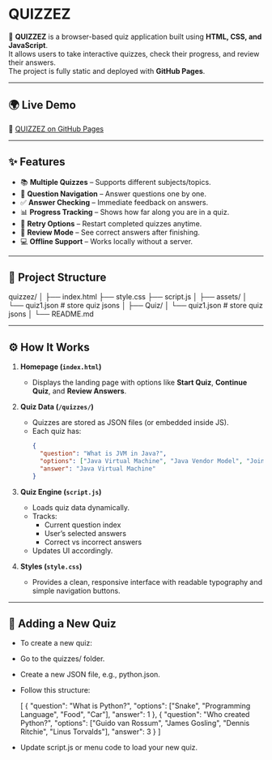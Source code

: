 # QUIZZEZ

🎯 **QUIZZEZ** is a browser-based quiz application built using **HTML, CSS, and JavaScript**.  
It allows users to take interactive quizzes, check their progress, and review their answers.  
The project is fully static and deployed with **GitHub Pages**.

---

## 🌍 Live Demo

🔗 [QUIZZEZ on GitHub Pages](https://mvelo-081.github.io/quizzez/)

---

## ✨ Features

- 📚 **Multiple Quizzes** – Supports different subjects/topics.
- 🧠 **Question Navigation** – Answer questions one by one.
- ✅ **Answer Checking** – Immediate feedback on answers.
- 📊 **Progress Tracking** – Shows how far along you are in a quiz.
- 🔄 **Retry Options** – Restart completed quizzes anytime.
- 📝 **Review Mode** – See correct answers after finishing.
- 💻 **Offline Support** – Works locally without a server.

---

## 📂 Project Structure

quizzez/
│
├── index.html 
├── style.css 
├── script.js 
│
├── assets/
│ └── quiz1.json # store quiz jsons
│
├── Quiz/
│ └── quiz1.json # store quiz jsons
│
└── README.md

---

## ⚙️ How It Works

1. **Homepage (`index.html`)**  
   - Displays the landing page with options like **Start Quiz**, **Continue Quiz**, and **Review Answers**.

2. **Quiz Data (`/quizzes/`)**  
   - Quizzes are stored as JSON files (or embedded inside JS).  
   - Each quiz has:
     ```json
     {
       "question": "What is JVM in Java?",
       "options": ["Java Virtual Machine", "Java Vendor Model", "Joint Variable Method", "None of the above"],
       "answer": "Java Virtual Machine"
     }
     ```

3. **Quiz Engine (`script.js`)**  
   - Loads quiz data dynamically.  
   - Tracks:
     - Current question index  
     - User’s selected answers  
     - Correct vs incorrect answers  
   - Updates UI accordingly.

4. **Styles (`style.css`)**  
   - Provides a clean, responsive interface with readable typography and simple navigation buttons.

---

## 📖 Adding a New Quiz

- To create a new quiz:

- Go to the quizzes/ folder.

- Create a new JSON file, e.g., python.json.

- Follow this structure:

   [
     {
       "question": "What is Python?",
       "options": ["Snake", "Programming Language", "Food", "Car"],
       "answer": 1
     },
     {
       "question": "Who created Python?",
       "options": ["Guido van Rossum", "James Gosling", "Dennis Ritchie", "Linus Torvalds"],
       "answer": 3
     }
   ]


- Update script.js or menu code to load your new quiz.
